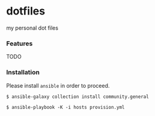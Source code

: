 dotfiles
========

my personal dot files

### Features

TODO

### Installation

Please install `ansible` in order to proceed.

```
$ ansible-galaxy collection install community.general

$ ansible-playbook -K -i hosts provision.yml
```

